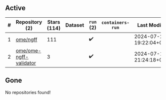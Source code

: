## Active
| # | Repository (2) | Stars (114) | Dataset | `run` (2) | `containers-run` | Last Modified |
| --- | --- | --- | --- | --- | --- | --- |
| 1 | [ome/ngff](https://github.com/ome/ngff) | 111 |  | :heavy_check_mark: |  | 2024-07-29 19:22:04+00:00 |
| 2 | [ome/ome-ngff-validator](https://github.com/ome/ome-ngff-validator) | 3 |  | :heavy_check_mark: |  | 2024-07-15 21:24:18+00:00 |

## Gone
No repositories found!
